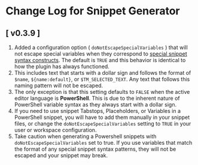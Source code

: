 # Change Log for Snippet Generator

## [ v0.3.9 ]

1. Added a configuration option ( `doNotEscapeSpecialVariables` ) that will not escape special variables when they correspond to [special snippet syntax constructs](https://code.visualstudio.com/docs/editing/userdefinedsnippets#_snippet-syntax). The default is `TRUE` and this behavior is identical to how the plugin has always functioned.
2. This includes text that starts with a dollar sign and follows the format of `$name`, `${name:default}`, or `$TM_SELECTED_TEXT`. Any text that follows this naming pattern will not be escaped.
3. The only exception is that this setting defaults to `FALSE` when the active editor language is **PowerShell**. This is due to the inherent nature of PowerShell variable syntax as they always start with a dollar sign.
4. If you need to use snippet Tabstops, Placeholders, or Variables in a PowerShell snippet, you will have to add them manually in your snippet files, or change the `doNotEscapeSpecialVariables` setting to `TRUE` in your user or workspace configuration.
5. Take caution when generating a Powershell snippets with `doNotEscapeSpecialVariables` set to true. If you use variables that match the format of any special snippet syntax patterns, they will not be escaped and your snippet may break.

